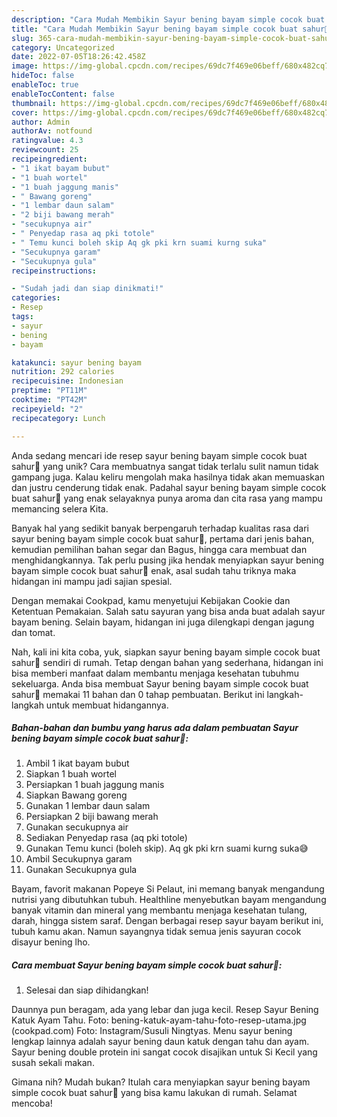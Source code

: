 ```yaml
---
description: "Cara Mudah Membikin Sayur bening bayam simple cocok buat sahur🤗 yang Lezat"
title: "Cara Mudah Membikin Sayur bening bayam simple cocok buat sahur🤗 yang Lezat"
slug: 365-cara-mudah-membikin-sayur-bening-bayam-simple-cocok-buat-sahur-yang-lezat
category: Uncategorized
date: 2022-07-05T18:26:42.458Z
image: https://img-global.cpcdn.com/recipes/69dc7f469e06beff/680x482cq70/sayur-bening-bayam-simple-cocok-buat-sahur-foto-resep-utama.jpg
hideToc: false
enableToc: true
enableTocContent: false
thumbnail: https://img-global.cpcdn.com/recipes/69dc7f469e06beff/680x482cq70/sayur-bening-bayam-simple-cocok-buat-sahur-foto-resep-utama.jpg
cover: https://img-global.cpcdn.com/recipes/69dc7f469e06beff/680x482cq70/sayur-bening-bayam-simple-cocok-buat-sahur-foto-resep-utama.jpg
author: Admin
authorAv: notfound
ratingvalue: 4.3
reviewcount: 25
recipeingredient:
- "1 ikat bayam bubut"
- "1 buah wortel"
- "1 buah jaggung manis"
- " Bawang goreng"
- "1 lembar daun salam"
- "2 biji bawang merah"
- "secukupnya air"
- " Penyedap rasa aq pki totole"
- " Temu kunci boleh skip Aq gk pki krn suami kurng suka"
- "Secukupnya garam"
- "Secukupnya gula"
recipeinstructions:

- "Sudah jadi dan siap dinikmati!"
categories:
- Resep
tags:
- sayur
- bening
- bayam

katakunci: sayur bening bayam 
nutrition: 292 calories
recipecuisine: Indonesian
preptime: "PT11M"
cooktime: "PT42M"
recipeyield: "2"
recipecategory: Lunch

---
```





Anda sedang mencari ide resep sayur bening bayam simple cocok buat sahur🤗 yang unik? Cara membuatnya sangat tidak terlalu sulit namun tidak gampang juga. Kalau keliru mengolah maka hasilnya tidak akan memuaskan dan justru cenderung tidak enak. Padahal sayur bening bayam simple cocok buat sahur🤗 yang enak selayaknya punya aroma dan cita rasa yang mampu memancing selera Kita.





Banyak hal yang sedikit banyak berpengaruh terhadap kualitas rasa dari sayur bening bayam simple cocok buat sahur🤗, pertama dari jenis bahan, kemudian pemilihan bahan segar dan Bagus, hingga cara membuat dan menghidangkannya. Tak perlu pusing jika hendak menyiapkan sayur bening bayam simple cocok buat sahur🤗 enak,      asal sudah tahu triknya maka hidangan ini mampu jadi sajian spesial.














Dengan memakai Cookpad, kamu menyetujui Kebijakan Cookie dan Ketentuan Pemakaian. Salah satu sayuran yang bisa anda buat adalah sayur bayam bening. Selain bayam, hidangan ini juga dilengkapi dengan jagung dan tomat.






Nah, kali ini kita coba, yuk, siapkan sayur bening bayam simple cocok buat sahur🤗 sendiri di rumah. Tetap dengan bahan yang sederhana, hidangan ini bisa memberi manfaat dalam membantu menjaga kesehatan tubuhmu sekeluarga. Anda bisa membuat Sayur bening bayam simple cocok buat sahur🤗 memakai 11 bahan dan 0 tahap pembuatan. Berikut ini langkah-langkah untuk membuat hidangannya.

<!--inarticleads1-->

##### Bahan-bahan dan bumbu yang harus ada dalam pembuatan Sayur bening bayam simple cocok buat sahur🤗:

1. Ambil 1 ikat bayam bubut
1. Siapkan 1 buah wortel
1. Persiapkan 1 buah jaggung manis
1. Siapkan  Bawang goreng
1. Gunakan 1 lembar daun salam
1. Persiapkan 2 biji bawang merah
1. Gunakan secukupnya air
1. Sediakan  Penyedap rasa (aq pki totole)
1. Gunakan  Temu kunci (boleh skip). Aq gk pki krn suami kurng suka😅
1. Ambil Secukupnya garam
1. Gunakan Secukupnya gula


Bayam, favorit makanan Popeye Si Pelaut, ini memang banyak mengandung nutrisi yang dibutuhkan tubuh. Healthline menyebutkan bayam mengandung banyak vitamin dan mineral yang membantu menjaga kesehatan tulang, darah, hingga sistem saraf. Dengan berbagai resep sayur bayam berikut ini, tubuh kamu akan. Namun sayangnya tidak semua jenis sayuran cocok disayur bening lho. 

<!--inarticleads2-->

##### Cara membuat Sayur bening bayam simple cocok buat sahur🤗:


1. Selesai dan siap dihidangkan!

Daunnya pun beragam, ada yang lebar dan juga kecil. Resep Sayur Bening Katuk Ayam Tahu. Foto: bening-katuk-ayam-tahu-foto-resep-utama.jpg (cookpad.com) Foto: Instagram/Susuli Ningtyas. Menu sayur bening lengkap lainnya adalah sayur bening daun katuk dengan tahu dan ayam. Sayur bening double protein ini sangat cocok disajikan untuk Si Kecil yang susah sekali makan. 

Gimana nih? Mudah bukan? Itulah cara menyiapkan sayur bening bayam simple cocok buat sahur🤗 yang bisa kamu lakukan di rumah. Selamat mencoba!
